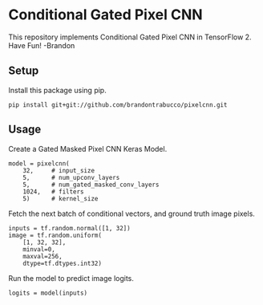 # Conditional Gated Pixel CNN

This repository implements Conditional Gated Pixel CNN in TensorFlow 2. Have Fun! -Brandon

## Setup

Install this package using pip.

```
pip install git+git://github.com/brandontrabucco/pixelcnn.git
```

## Usage

Create a Gated Masked Pixel CNN Keras Model.

```
model = pixelcnn(
    32,     # input_size
    5,      # num_upconv_layers
    5,      # num_gated_masked_conv_layers
    1024,   # filters
    5)      # kernel_size
```

Fetch the next batch of conditional vectors, and ground truth image pixels.

```
inputs = tf.random.normal([1, 32])
image = tf.random.uniform(
    [1, 32, 32],
    minval=0,
    maxval=256,
    dtype=tf.dtypes.int32)
```

Run the model to predict image logits.

```
logits = model(inputs)
```
